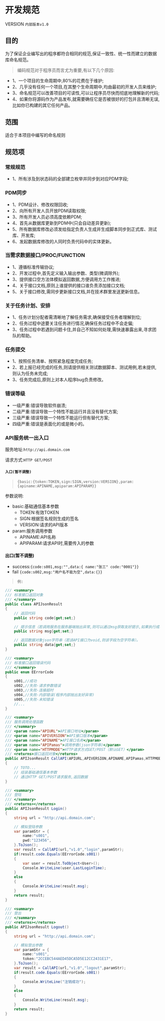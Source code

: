 ﻿# 开发规范

VERSION `内部版本v1.0`

## 目的

为了保证企业编写出的程序都符合相同的规范,保证一致性、统一性而建立的数据库命名规范。

> 编码规范对于程序员而言尤为重要,有以下几个原因:

- 1、一个项目的生命周期中,80%的花费在于维护;
- 2、几乎没有任何一个项目,在其整个生命周期中,均由最初的开发人员来维护;
- 3、命名规范可以改善项目的可读性,可以让程序员尽快而彻底地理解新的代码;
- 4、如果你将源码作为产品发布,就需要确任它是否被很好的打包并且清晰无误,比如你已构建的其它任何产品。

## 范围

适合于本项目中编写的命名规则

## 规范项

### 常规规范

- 1、所有涉及到状态码的全部建立枚举并同步到对应PDM字段;

### PDM同步

- 1、PDM设计、修改权限回收;
- 2、向所有开发人员开放PDM读取权限;
- 3、所有开发人员必须高度依赖PDM;
- 4、首先从数据库更新到PDM中(只会自动差异更新);
- 5、所有数据库修改必须发给指定负责人生成并生成脚本同步到正式库、测试库、开发库;
- 6、发起数据库修改的人同时负责代码中的实体更新。

### 当需求数据接口/PROC/FUNCTION

- 1、遵循标准传输协议;
- 2、开发过程中,首先定义输入输出参数、类型(微调除外);
- 3、提供接口空方法体模拟返回数据,方便调用方工作推进;
- 4、关于接口文档,原则上谁提供的接口谁负责添加接口文档;
- 5、关于接口修改,需同步更新接口文档,并在技术群里发送更新信息。

### 关于任务计划、安排

- 1、任务计划分配者需清晰地了解任务需求,确保接受任务者理解到位;
- 2、任务过程中途要关注任务进行情况,确保任务过程中不会走偏;
- 3、任务过程中若遇到问题卡住,并自己不知如何处理,需快速暴露出来,寻求团队的帮助。

### 任务提交

- 1、按照任务清单、按照紧急程度完成任务;
- 2、若上报已经完成的任务,则请提供相关测试数据脚本、测试用例,若未提供,则认为任务未完成;
- 3、任务完成后,原则上对本人程序bug负责修改。

### 错误等级

- 一级严重:错误导致软件崩溃;
- 二级严重:错误导致一个特性不能运行并且没有替代方案;
- 三级严重:错误导致一个特性不能运行但有替代方案;
- 四级严重:错误是表面化的或是微小的。

### API服务统一出入口

服务地址:`http://api.domain.com`

请求方式:`HTTP GET/POST`

#### `入口(暂不调整)`

> `{basic:{token:TOKEN,sign:SIGN,version:VERSION},param:{apiname:APINAME,apiparam:APIPARAM}}`

参数说明:
- basic:基础通信基本参数
    - TOKEN:有效TOKEN
    - SIGN:根据签名规则生成的签名
    - VERSION:请求的API版本
- param:服务调用参数
    - APINAME:API名称
    - APIPARAM:请求API时,需要传入的参数

#### 出口(暂不调整)

- success:`{code:s001,msg:"",data:{ name:"张三" code:"0001"}}`
- fail `{code:s002,msg:"用户名不能为空",data:{}}`

> `例:`

```csharp
/// <summary>
/// 标准接口返回对象
/// </summary>
public class APIJsonResult
{
    // 返回代码
    public string code{get;set;}

    // 提示信息（若调用服务在服务器端抛出异常,则可以通过msg获取友好提示,如果执行成功则改字段为空字符串）。
    public string msg{get;set;}

    // 返回数据对象json字符串（若该API接口为void,则该字段为空字符串）。
    public string data{get;set;}
}

/// <summary>
/// 标准接口返回错误代码
/// </summary>
public enum EErrorCode
{
    s001,//成功
    s002,//失败-请求参数错误
    s003,//失败-连接超时
    s004,//失败-内部错误(程序内部抛出友好异常)
    s005,//失败-未知错误
    //...
}

/// <summary>
/// 服务调用处理函数
/// </summary>
/// <param name="APIURL">API接口地址</param>
/// <param name="APIVERSION">API接口版本</param>
/// <param name="APINAME">API接口名称</param>
/// <param name="APIPamas">调用参数(json字符串)</param>
/// <param name="HTTPMODE">HTTP请求方式GET/POST（默认GET）</param>
/// <returns>接口返回对象</returns>
public APIJsonResult CallAPI(APIURL,APIVERSION,APINAME,APIPamas,HTTPMODE=HTTP.GET)
{
    // TOTO...
    // 组装基础通信基本参数
    // 通过HTTP GET/POST请求服务,返回数据
}

/// <summary>
/// 登陆
/// </summary>
/// <returns></returns>
public APIJsonResult Login()
{
    string url = "http://api.domain.com";

    // 模拟登陆参数
    var paramStr = {
        name:"s001",
        pwd:"123456",
    }.ToJson();
    var result = CallAPI(url,"v1.0","login",paramStr);
    if(result.code.Equals(EErrorCode.s001))
    {
        var user = result.ToObject<User>();
        Console.WriteLine(user.LastLoginTime);
    }
    else
    {
        Console.WriteLine(result.msg);
    }
    return result;
}

/// <summary>
/// 登出
/// </summary>
/// <returns></returns>
public APIJsonResult Logout()
{
    string url = "http://api.domain.com";

    // 模拟登出参数
    var paramStr = {
        name:"s001",
        token:"2CCEBC544AED45DCA5D5E12CC2431E17",
    }.ToJson();
    var result = CallAPI(url,"v1.0","logout",paramStr);
    if(result.code.Equals(EErrorCode.s001))
    {
        Console.WriteLine("注销成功");
    }
    else
    {
        Console.WriteLine(result.msg);
    }
    return result;
}
```
